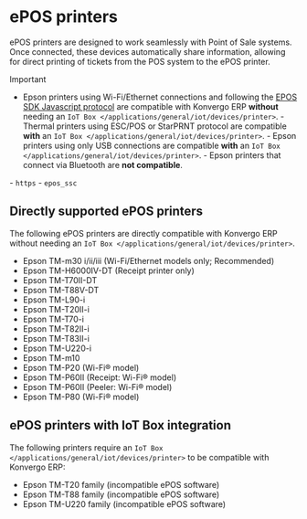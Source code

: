 # ePOS printers

ePOS printers are designed to work seamlessly with Point of Sale
systems. Once connected, these devices automatically share information,
allowing for direct printing of tickets from the POS system to the ePOS
printer.

> [!IMPORTANT]
> - Epson printers using Wi-Fi/Ethernet connections and following the
> [EPOS SDK Javascript
> protocol](https://download4.epson.biz/sec_pubs/pos/reference_en/technology/epson_epos_sdk.html)
> are compatible with Konvergo ERP **without** needing an `IoT Box
> </applications/general/iot/devices/printer>`. - Thermal printers using
> ESC/POS or StarPRNT protocol are compatible **with** an `IoT Box
> </applications/general/iot/devices/printer>`. - Epson printers using
> only USB connections are compatible **with** an `IoT Box
> </applications/general/iot/devices/printer>`. - Epson printers that
> connect via Bluetooth are **not compatible**.

<div class="seealso">

\- `https` - `epos_ssc`

</div>

## Directly supported ePOS printers

The following ePOS printers are directly compatible with Konvergo ERP without
needing an `IoT Box
</applications/general/iot/devices/printer>`.

- Epson TM-m30 i/ii/iii (Wi-Fi/Ethernet models only; Recommended)
- Epson TM-H6000IV-DT (Receipt printer only)
- Epson TM-T70II-DT
- Epson TM-T88V-DT
- Epson TM-L90-i
- Epson TM-T20II-i
- Epson TM-T70-i
- Epson TM-T82II-i
- Epson TM-T83II-i
- Epson TM-U220-i
- Epson TM-m10
- Epson TM-P20 (Wi-Fi® model)
- Epson TM-P60II (Receipt: Wi-Fi® model)
- Epson TM-P60II (Peeler: Wi-Fi® model)
- Epson TM-P80 (Wi-Fi® model)

## ePOS printers with IoT Box integration

The following printers require an
`IoT Box </applications/general/iot/devices/printer>` to be compatible
with Konvergo ERP:

- Epson TM-T20 family (incompatible ePOS software)
- Epson TM-T88 family (incompatible ePOS software)
- Epson TM-U220 family (incompatible ePOS software)
